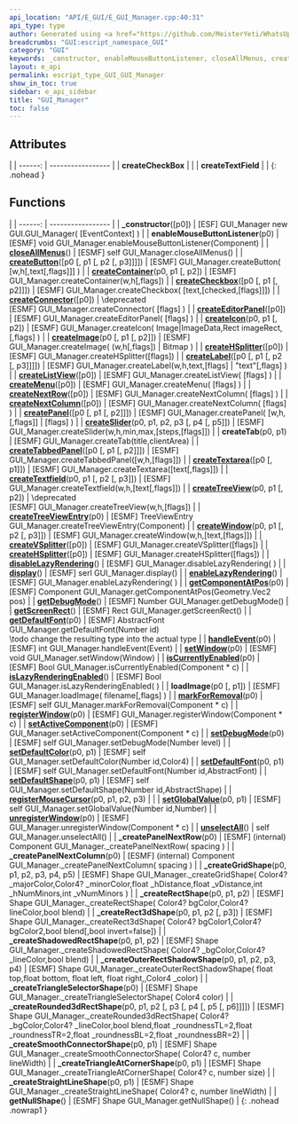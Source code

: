 ```yaml
---
api_location: "API/E_GUI/E_GUI_Manager.cpp:40:31"
api_type: type
author: Generated using <a href="https://github.com/MeisterYeti/WhatsUpDoc">WhatsUpDoc</a>
breadcrumbs: "GUI:escript_namespace_GUI"
category: "GUI"
keywords: _constructor, enableMouseButtonListener, closeAllMenus, createButton, createContainer, createCheckbox, createConnector, createEditorPanel, createIcon, createImage, createHSplitter, createLabel, createListView, createMenu, createNextRow, createNextColumn, createPanel, createSlider, createTab, createTabbedPanel, createTextarea, createTextfield, createTreeView, createTreeViewEntry, createWindow, createVSplitter, createHSplitter, disableLazyRendering, display, enableLazyRendering, getComponentAtPos, getDebugMode, getScreenRect, getDefaultFont, handleEvent, setWindow, isCurrentlyEnabled, isLazyRenderingEnabled, loadImage, markForRemoval, registerWindow, setActiveComponent, setDebugMode, setDefaultColor, setDefaultFont, setDefaultShape, registerMouseCursor, setGlobalValue, unregisterWindow, unselectAll, _createPanelNextRow, _createPanelNextColumn, _createGridShape, _createRectShape, _createRect3dShape, _createShadowedRectShape, _createOuterRectShadowShape, _createTriangleSelectorShape, _createRounded3dRectShape, _createSmoothConnectorShape, _createTriangleAtCornerShape, _createStraightLineShape, getNullShape, createCheckBox, createTextField
layout: e_api
permalink: escript_type_GUI_GUI_Manager
show_in_toc: true
sidebar: e_api_sidebar
title: "GUI_Manager"
toc: false
---
```


## Attributes

|
| ------: | ----------------- |
| **createCheckBox** | |
| **createTextField** | |
{: .nohead }
## Functions

|
| ------: | ----------------- |
| **_constructor**([p0]) | [ESF] GUI_Manager new GUI.GUI_Manager( [EventContext] ) |
| **enableMouseButtonListener**(p0) | [ESMF] void GUI_Manager.enableMouseButtonListener(Component) |
| **[closeAllMenus](classGUI_1_1GUI%5F%5FManager#classGUI_1_1GUI%5F%5FManager_1a03e61831d4b8a39a612ffbc7aed00bdb)**() | [ESMF] self GUI_Manager.closeAllMenus() |
| **[createButton](classGUI_1_1GUI%5F%5FManager#classGUI_1_1GUI%5F%5FManager_1ac6865f670811e98a5bf07fe062d17fdc)**([p0 [, p1 [, p2 [, p3]]]]) | [ESMF] GUI_Manager.createButton( [w,h[,text[,flags]]] ) |
| **[createContainer](classGUI_1_1GUI%5F%5FManager#classGUI_1_1GUI%5F%5FManager_1a6923f2254ee7a8dd29c8246f578821e0)**(p0, p1 [, p2]) | [ESMF] GUI_Manager.createContainer(w,h[,flags]) |
| **[createCheckbox](classGUI_1_1GUI%5F%5FManager#classGUI_1_1GUI%5F%5FManager_1a9027b160913528a2d9eab57229205b00)**([p0 [, p1 [, p2]]]) | [ESMF] GUI_Manager.createCheckbox( [text,[checked,[flags]]]) |
| **[createConnector](classGUI_1_1GUI%5F%5FManager#classGUI_1_1GUI%5F%5FManager_1a558448af64d5314546b866361b429d19)**([p0]) | \deprecated<br/>[ESMF] GUI_Manager.createConnector( [flags] ) |
| **[createEditorPanel](classGUI_1_1GUI%5F%5FManager#classGUI_1_1GUI%5F%5FManager_1a0ce8c28854a08fe11d6f6bc8163e482c)**([p0]) | [ESMF] GUI_Manager.createEditorPanel( [flags] ) |
| **[createIcon](classGUI_1_1GUI%5F%5FManager#classGUI_1_1GUI%5F%5FManager_1a32e071bcd1a1b8bb5d57a46d517de231)**(p0, p1 [, p2]) | [ESMF] GUI_Manager.createIcon( Image\|ImageData,Rect imageRect,[,flags] ) |
| **[createImage](classGUI_1_1GUI%5F%5FManager#classGUI_1_1GUI%5F%5FManager_1ae8898c3a7d158fc027f345ecfebc4cbc)**(p0 [, p1 [, p2]]) | [ESMF] GUI_Manager.createImage( (w,h[,flags]) \| Bitmap ) |
| **[createHSplitter](classGUI_1_1GUI%5F%5FManager#classGUI_1_1GUI%5F%5FManager_1a54144315e0fe610027785fe553061607)**([p0]) | [ESMF] GUI_Manager.createHSplitter([flags]) |
| **[createLabel](classGUI_1_1GUI%5F%5FManager#classGUI_1_1GUI%5F%5FManager_1acebfe20d87e463a496eee5e164a1c83a)**([p0 [, p1 [, p2 [, p3]]]]) | [ESMF] GUI_Manager.createLabel(w,h,text,[flags] \| &quot;text&quot;[,flags] ) |
| **[createListView](classGUI_1_1GUI%5F%5FManager#classGUI_1_1GUI%5F%5FManager_1a8e98ab42c2260f11102ea75c6e3af713)**([p0]) | [ESMF] GUI_Manager.createListView( [flags] ) |
| **[createMenu](classGUI_1_1GUI%5F%5FManager#classGUI_1_1GUI%5F%5FManager_1a765cb58fde28afcfe8e9fe02a6888001)**([p0]) | [ESMF] GUI_Manager.createMenu( [flags] ) |
| **[createNextRow](classGUI_1_1GUI%5F%5FManager#classGUI_1_1GUI%5F%5FManager_1aadd068777b550f4729ea9e97a5f897c3)**([p0]) | [ESMF] GUI_Manager.createNextColumn( [flags] ) |
| **[createNextColumn](classGUI_1_1GUI%5F%5FManager#classGUI_1_1GUI%5F%5FManager_1a833dfa1ed29b751813a45aff366335f3)**([p0]) | [ESMF] GUI_Manager.createNextColumn( [flags] ) |
| **[createPanel](classGUI_1_1GUI%5F%5FManager#classGUI_1_1GUI%5F%5FManager_1a8a5a94af818f5540153d451acdaf1acb)**([p0 [, p1 [, p2]]]) | [ESMF] GUI_Manager.createPanel( [w,h,[,flags]] \| [flags] ) |
| **[createSlider](classGUI_1_1GUI%5F%5FManager#classGUI_1_1GUI%5F%5FManager_1ac6ac8ea75d6da45d08d201c60bcf2dd1)**(p0, p1, p2, p3 [, p4 [, p5]]) | [ESMF] GUI_Manager.createSlider(w,h,min,max,[steps,[flags]]) |
| **createTab**(p0, p1) | [ESMF] GUI_Manager.createTab(title,clientArea) |
| **[createTabbedPanel](classGUI_1_1GUI%5F%5FManager#classGUI_1_1GUI%5F%5FManager_1af43a19e0c798663c35c1bd174ad64f16)**([p0 [, p1 [, p2]]]) | [ESMF] GUI_Manager.createTabbedPanel([w,h,[flags]]) |
| **[createTextarea](classGUI_1_1GUI%5F%5FManager#classGUI_1_1GUI%5F%5FManager_1aeb5eeba537c5c0d9b439598f665ffdc8)**([p0 [, p1]]) | [ESMF] GUI_Manager.createTextarea([text[,flags]]) |
| **[createTextfield](classGUI_1_1GUI%5F%5FManager#classGUI_1_1GUI%5F%5FManager_1afb68ea53173027cbb8d6a8a0464f2065)**(p0, p1 [, p2 [, p3]]) | [ESMF] GUI_Manager.createTextfield(w,h,[text[,flags]]) |
| **[createTreeView](classGUI_1_1GUI%5F%5FManager#classGUI_1_1GUI%5F%5FManager_1a2c5b41680e1463129d590fdb893d57a5)**(p0, p1 [, p2]) | \deprecated<br/>[ESMF] GUI_Manager.createTreeView(w,h,[flags]) |
| **[createTreeViewEntry](classGUI_1_1GUI%5F%5FManager#classGUI_1_1GUI%5F%5FManager_1a689304a305b13b2032aa70a67be44ad0)**(p0) | [ESMF] TreeViewEntry GUI_Manager.createTreeViewEntry(Component) |
| **[createWindow](classGUI_1_1GUI%5F%5FManager#classGUI_1_1GUI%5F%5FManager_1aac1a7bff0a2f100037c341694bc2eeb1)**(p0, p1 [, p2 [, p3]]) | [ESMF] GUI_Manager.createWindow(w,h,[text,[flags]]) |
| **[createVSplitter](classGUI_1_1GUI%5F%5FManager#classGUI_1_1GUI%5F%5FManager_1ab747e58fd6c7997439b2a23206d03350)**([p0]) | [ESMF] GUI_Manager.createVSplitter([flags]) |
| **[createHSplitter](classGUI_1_1GUI%5F%5FManager#classGUI_1_1GUI%5F%5FManager_1a54144315e0fe610027785fe553061607)**([p0]) | [ESMF] GUI_Manager.createHSplitter([flags]) |
| **[disableLazyRendering](classGUI_1_1GUI%5F%5FManager#classGUI_1_1GUI%5F%5FManager_1ae3b92d433a28082522beca5297a3a6b4)**() | [ESMF] GUI_Manager.disableLazyRendering( ) |
| **[display](classGUI_1_1GUI%5F%5FManager#classGUI_1_1GUI%5F%5FManager_1afbb6ea14b3c84dcd4b81abfd6f5ce637)**() | [ESMF] serl GUI_Manager.display() |
| **[enableLazyRendering](classGUI_1_1GUI%5F%5FManager#classGUI_1_1GUI%5F%5FManager_1a7c16b9e4f125c23d1f25cf54dd49dd19)**() | [ESMF] GUI_Manager.enableLazyRendering( ) |
| **[getComponentAtPos](classGUI_1_1GUI%5F%5FManager#classGUI_1_1GUI%5F%5FManager_1aed80168f4e3e32fec7eb421ac0609689)**(p0) | [ESMF] Component GUI_Manager.getComponentAtPos(Geometry.Vec2 pos) |
| **[getDebugMode](classGUI_1_1GUI%5F%5FManager#classGUI_1_1GUI%5F%5FManager_1a736c5a573c3980272a9bf91c22183db0)**() | [ESMF] Number GUI_Manager.getDebugMode() |
| **[getScreenRect](classGUI_1_1GUI%5F%5FManager#classGUI_1_1GUI%5F%5FManager_1a0dc166c4dd7e4c48ff771a4bad60504c)**() | [ESMF] Rect GUI_Manager.getScreenRect() |
| **[getDefaultFont](classGUI_1_1GUI%5F%5FManager#classGUI_1_1GUI%5F%5FManager_1a56f59c52cf9cb9b4c1993216944a3704)**(p0) | [ESMF] AbstractFont GUI_Manager.getDefaultFont(Number id)<br/>\todo change the resulting type into the actual type |
| **[handleEvent](classGUI_1_1GUI%5F%5FManager#classGUI_1_1GUI%5F%5FManager_1aaa777f7281f01cffea1c586e17189b57)**(p0) | [ESMF] int GUI_Manager.handleEvent(Event) |
| **[setWindow](classGUI_1_1GUI%5F%5FManager#classGUI_1_1GUI%5F%5FManager_1a65ae780be6c89731ac8937a5879e4bb9)**(p0) | [ESMF] void GUI_Manager.setWindow(Window) |
| **[isCurrentlyEnabled](classGUI_1_1GUI%5F%5FManager#classGUI_1_1GUI%5F%5FManager_1adc05b225b0ccff76996e9a1efdb5bb33)**(p0) | [ESMF] Bool GUI_Manager.isCurrentlyEnabled(Component \* c) |
| **[isLazyRenderingEnabled](classGUI_1_1GUI%5F%5FManager#classGUI_1_1GUI%5F%5FManager_1a60ddf3c1ab5c4943c0c83f2679a608cb)**() | [ESMF] Bool GUI_Manager.isLazyRenderingEnabled( ) |
| **loadImage**(p0 [, p1]) | [ESMF] GUI_Manager.loadImage(  filename[,flags]  ) |
| **[markForRemoval](classGUI_1_1GUI%5F%5FManager#classGUI_1_1GUI%5F%5FManager_1a107ec5385bc5a1e8ad9edecf61b13875)**(p0) | [ESMF] self GUI_Manager.markForRemoval(Component \* c) |
| **[registerWindow](classGUI_1_1GUI%5F%5FManager#classGUI_1_1GUI%5F%5FManager_1ab9e4c4996c5275e6a5019aa5895aea00)**(p0) | [ESMF] GUI_Manager.registerWindow(Component \* c) |
| **[setActiveComponent](classGUI_1_1GUI%5F%5FManager#classGUI_1_1GUI%5F%5FManager_1a96c579038f1709f7dae6a609140312f7)**(p0) | [ESMF] GUI_Manager.setActiveComponent(Component \* c) |
| **[setDebugMode](classGUI_1_1GUI%5F%5FManager#classGUI_1_1GUI%5F%5FManager_1a09eeea3962de1632ad76165c03118ccf)**(p0) | [ESMF] self GUI_Manager.setDebugMode(Number level) |
| **[setDefaultColor](classGUI_1_1GUI%5F%5FManager#classGUI_1_1GUI%5F%5FManager_1add945a7bcead3ba0c95bd2d866dc2dc4)**(p0, p1) | [ESMF] self GUI_Manager.setDefaultColor(Number id,Color4) |
| **[setDefaultFont](classGUI_1_1GUI%5F%5FManager#classGUI_1_1GUI%5F%5FManager_1a0502ee6c280a8786e9e4e01f47879fa1)**(p0, p1) | [ESMF] self GUI_Manager.setDefaultFont(Number id,AbstractFont) |
| **[setDefaultShape](classGUI_1_1GUI%5F%5FManager#classGUI_1_1GUI%5F%5FManager_1a31c119c1dc4a7681b35762619d05349b)**(p0, p1) | [ESMF] self GUI_Manager.setDefaultShape(Number id,AbstractShape) |
| **[registerMouseCursor](classGUI_1_1GUI%5F%5FManager#classGUI_1_1GUI%5F%5FManager_1ad30be86994b2cee2eb364054eb5e43e5)**(p0, p1, p2, p3) |  |
| **[setGlobalValue](classGUI_1_1GUI%5F%5FManager#classGUI_1_1GUI%5F%5FManager_1adab38781325ddb18372b5451edd959cb)**(p0, p1) | [ESMF] self GUI_Manager.setGlobalValue(Number id,Number) |
| **[unregisterWindow](classGUI_1_1GUI%5F%5FManager#classGUI_1_1GUI%5F%5FManager_1a4a93ed963d22032dbc53e8a28e1e4a10)**(p0) | [ESMF] GUI_Manager.unregisterWindow(Component \* c) |
| **[unselectAll](classGUI_1_1GUI%5F%5FManager#classGUI_1_1GUI%5F%5FManager_1a0c1610533cdeceaf29f223ab9340634c)**() | self GUI_Manager.unselectAll() |
| **_createPanelNextRow**(p0) | [ESMF] (internal) Component GUI_Manager._createPanelNextRow( spacing ) |
| **_createPanelNextColumn**(p0) | [ESMF] (internal)  Component GUI_Manager._createPanelNextColumn( spacing ) |
| **_createGridShape**(p0, p1, p2, p3, p4, p5) | [ESMF] Shape GUI_Manager._createGridShape( Color4?  _majorColor,Color4? _minorColor,float _hDistance,float _vDistance,int _hNumMinors,int _vNumMinors ) |
| **_createRectShape**(p0, p1, p2) | [ESMF]  Shape GUI_Manager._createRectShape( Color4?  bgColor,Color4? lineColor,bool blend) |
| **_createRect3dShape**(p0, p1, p2 [, p3]) | [ESMF]  Shape GUI_Manager._createRect3dShape( Color4?  bgColor1,Color4? bgColor2,bool blend[,bool invert=false]) |
| **_createShadowedRectShape**(p0, p1, p2) | [ESMF]  Shape GUI_Manager._createShadowedRectShape( Color4?  _bgColor,Color4? _lineColor,bool blend) |
| **_createOuterRectShadowShape**(p0, p1, p2, p3, p4) | [ESMF]  Shape GUI_Manager._createOuterRectShadowShape( float top,float bottom, float left, float right,,Color4 _color) |
| **_createTriangleSelectorShape**(p0) | [ESMF]  Shape GUI_Manager._createTriangleSelectorShape( Color4 color) |
| **_createRounded3dRectShape**(p0, p1, p2 [, p3 [, p4 [, p5 [, p6]]]]) | [ESMF]  Shape GUI_Manager._createRounded3dRectShape( Color4?  _bgColor,Color4? _lineColor,bool blend,float _roundnessTL=2,float _roundnessTR=2,float _roundnessBL=2,float _roundnessBR=2) |
| **_createSmoothConnectorShape**(p0, p1) | [ESMF]  Shape GUI_Manager._createSmoothConnectorShape( Color4?  c, number lineWidth) |
| **_createTriangleAtCornerShape**(p0, p1) | [ESMF]  Shape GUI_Manager._createTriangleAtCornerShape( Color4?  c, number size) |
| **_createStraightLineShape**(p0, p1) | [ESMF]  Shape GUI_Manager._createStraightLineShape( Color4?  c, number lineWidth) |
| **getNullShape**() | [ESMF] Shape GUI_Manager.getNullShape() |
{: .nohead .nowrap1 }
